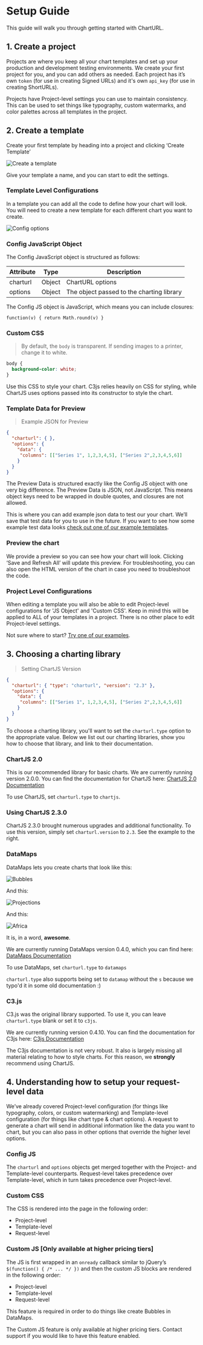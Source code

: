 # Setup Guide

This guide will walk you through getting started with ChartURL.

## 1. Create a project

Projects are where you keep all your chart templates and set up your production
and development testing environments. We create your first project for you, and
you can add others as needed. Each project has it’s own `token` (for use in creating
Signed URLs) and it's own `api_key` (for use in creating ShortURLs).

Projects have Project-level settings you can use to maintain consistency. This
can be used to set things like typography, custom watermarks,
and color palettes across
all templates in the project.

## 2. Create a template

Create your first template by heading into a project and clicking ‘Create
Template’

![Create a template](https://www.evernote.com/l/AgUPiXIVTaZGNovv0TNQutpkZcE3PkXbaWUB/image.png)

Give your template a name, and you can start to edit the settings.

### Template Level Configurations

In a template you can add all the code to define how your chart will look. You
will need to create a new template for each different chart you want to create. 

![Config options](https://www.evernote.com/l/AgX_PwqrupBH6ZdaUxUQbABqYfO-Oh2W3HkB/image.png)

### Config JavaScript Object

The Config JavaScript object is structured as follows:

Attribute | Type | Description
---|---|---
charturl|Object|ChartURL options
options|Object|The object passed to the charting library

The Config JS object is JavaScript, which means you can include closures:

`function(v) { return Math.round(v) }`

### Custom CSS

> By default, the `body` is transparent. If sending images to a printer,  change it to white.

```css
body {
  background-color: white;
}
```

Use this CSS to style your chart. C3js relies heavily on CSS for styling, while
ChartJS uses options passed into its constructor to style the chart.

### Template Data for Preview

> Example JSON for Preview

```json
{
  "charturl": { },
  "options": {
    "data": {
     "columns": [["Series 1", 1,2,3,4,5], ["Series 2",2,3,4,5,6]]
    }
  }
}
```

The Preview Data is structured exactly like the Config JS object with one very
big difference. The Preview Data is JSON, not JavaScript. This means object
keys need to be wrapped in double quotes, and closures are not allowed.

This is where you can add example json data to test our your chart. We’ll save
that test data for you to use in the future. If you want to see how some
example test data looks [check out one of our example
templates](https://charturl.com/app/examples).

### Preview the chart

We provide a preview so you can see how your chart will look. Clicking
‘Save and Refresh All’ will update this preview. For troubleshooting, you can
also open the HTML version of the chart in case you need to troubleshoot the
code.

### Project Level Configurations

When editing a template you will also be able to edit Project-level
configurations for 'JS Object' and 'Custom CSS'. Keep in mind this will be
applied to ALL of your templates in a project. There is no other place to edit
Project-level settings.

Not sure where to start? [Try one of our examples](https://charturl.com/app/examples).

## 3. Choosing a charting library

> Setting ChartJS Version 

```json
{
  "charturl": { "type": "charturl", "version": "2.3" },
  "options": {
    "data": {
     "columns": [["Series 1", 1,2,3,4,5], ["Series 2",2,3,4,5,6]]
    }
  }
}
```


To choose a charting library, you'll want to set the `charturl.type` option to the
appropriate value. Below we list out our charting libraries, show you how to choose
that library, and link to their documentation.

### ChartJS 2.0

This is our recommended library for basic charts. We are currently running
version 2.0.0. You can find
the documentation for ChartJS here: [ChartJS 2.0 Documentation](https://chartjs.org)

To use ChartJS, set `charturl.type` to `chartjs`.

### Using ChartJS 2.3.0

ChartJS 2.3.0 brought numerous upgrades and additional functionality. To use this version,
simply set `charturl.version` to `2.3`. See the example to the right.

### DataMaps

DataMaps lets you create charts that look like this:

![Bubbles](https://dl.dropboxusercontent.com/spa/c8k9520tqhih2dg/y-a67_4d.png)

And this:

![Projections](https://dl.dropboxusercontent.com/spa/c8k9520tqhih2dg/4hwi9i1t.png)

And this: 

![Africa](https://dl.dropboxusercontent.com/spa/c8k9520tqhih2dg/fs3bpnnv.png)

It is, in a word, **awesome**.

We are currently running DataMaps version 0.4.0, which you can find here:
[DataMaps Documentation](http://datamaps.github.io)

To use DataMaps, set `charturl.type` to `datamaps`

<aside class="notice">
<code>charturl.type</code> also supports being set to <code>datamap</code>
without the <code>s</code>
because we typo'd it in some old documentation :)
</aside>

### C3.js

C3.js was the original library supported. To use it, you can leave `charturl.type` blank or set it to `c3js`.

We are currently running version 0.4.10. You can find the documentation for C3js here:
[C3js Documentation](http://c3js.org)

<aside class="warning">
The C3js documentation is not very robust. It also is largely missing all material relating to how to
style charts. For this reason, we <strong>strongly</strong> recommend using ChartJS.
</aside>

## 4. Understanding how to setup your request-level data

We’ve already covered Project-level configuration (for things like typography,
colors, or custom watermarking) and Template-level configuration (for things
like chart type & chart options). A request to generate a chart will send in
additional information like the data you want to chart, but you can also pass
in other options that override the higher level options. 

### Config JS

The `charturl` and `options` objects get merged together with the Project- and
Template-level counterparts. Request-level takes precedence over
Template-level, which in turn takes precedence over Project-level.

### Custom CSS

The CSS is rendered into the page in the following order:

- Project-level
- Template-level
- Request-level

### Custom JS [Only available at higher pricing tiers]

The JS is first wrapped in an `onready` callback similar to jQuery’s
`$(function() { /* ... */ })` and then the custom JS blocks are rendered in the
following order:

- Project-level
- Template-level
- Request-level

This feature is required in order to do things like create
Bubbles in DataMaps.

The Custom JS feature is only available at higher pricing tiers. Contact
support if you would like to have this feature enabled.


